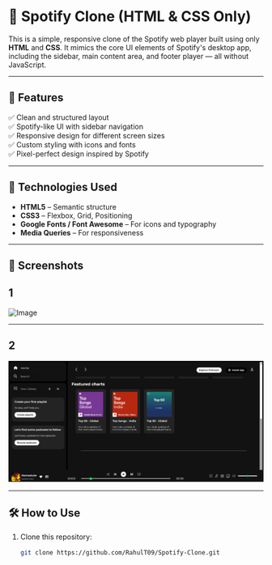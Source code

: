 # 🎵 Spotify Clone (HTML & CSS Only)

This is a simple, responsive clone of the Spotify web player built using only **HTML** and **CSS**. It mimics the core UI elements of Spotify's desktop app, including the sidebar, main content area, and footer player — all without JavaScript.





---

## 📁 Features

✅ Clean and structured layout  
✅ Spotify-like UI with sidebar navigation  
✅ Responsive design for different screen sizes  
✅ Custom styling with icons and fonts  
✅ Pixel-perfect design inspired by Spotify

---

## 🚀 Technologies Used

- **HTML5** – Semantic structure  
- **CSS3** – Flexbox, Grid, Positioning  
- **Google Fonts / Font Awesome** – For icons and typography  
- **Media Queries** – For responsiveness

---

## 📸 Screenshots
## 1
<img width="1918" height="909" alt="Image" src="https://github.com/user-attachments/assets/c9609f88-3a44-4fe5-b3ab-45cb91d2a76b" />

---
## 2
![image-alt](https://github.com/RahulT09/Spotify-Clone/blob/main/Assest/Screenshot%202025-08-06%20233410.png?raw=true)


---

## 🛠️ How to Use

1. Clone this repository:
   ```bash
   git clone https://github.com/RahulT09/Spotify-Clone.git
